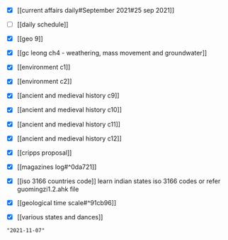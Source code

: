 - [x] [[current affairs daily#September 2021#25 sep 2021]]
- [ ] [[daily schedule]]
- [x] [[geo 9]]
- [x] [[gc leong ch4 - weathering, mass movement and groundwater]]
- [x] [[environment c1]]
- [x] [[environment c2]]

- [x] [[ancient and medieval history c9]]
- [x] [[ancient and medieval history c10]]
- [x] [[ancient and medieval history c11]]
- [x] [[ancient and medieval history c12]]
- [x] [[cripps proposal]]
- [x] [[magazines log#^0da721]]
- [x] [[iso 3166 countries code]] learn indian states iso 3166 codes or refer guomingzi1.2.ahk file
- [x] [[geological time scale#^91cb96]]

- [x] [[various states and dances]]

```query 2021-10-22 18:05
"2021-11-07"
```